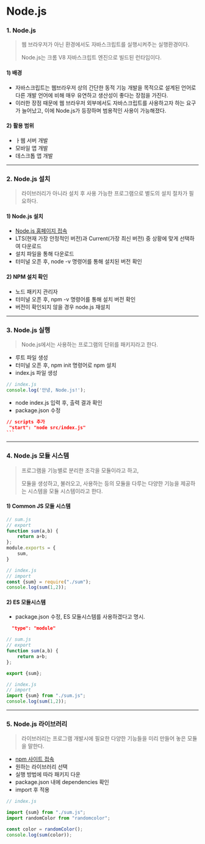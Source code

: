 # Node.js

### 1. Node.js

> 웹 브라우저가 아닌 환경에서도 자바스크립트를 실행시켜주는 실행환경이다.
>
> Node.js는 크롬 V8 자바스크립트 엔진으로 빌드된 런타임이다.

#### 1) 배경&#x20;

* 자바스크립트는 웹브라우저 상의 간단한 동적 기능 개발을 목적으로 설계된 언어로 다른 개발 언어에 비해 매우 유연하고 생산성이 좋다는 장점을 가진다.
* 이러한 장점 때문에 웹 브라우저 외부에서도 자바스크립트를 사용하고자 하는 요구가 늘어났고, 이에 Node.js가 등장하며 범용적인 사용이 가능해졌다.

#### 2) 활용 범위

* ㅏ웹 서버 개발
* 모바일 앱 개발
* 데스크톱 앱 개발

***

### 2. Node.js 설치

> 라이브러리가 아니라 설치 후 사용 가능한 프로그램으로 별도의 설치 절차가 필요하다.

#### 1) Node.js 설치

* [Node.js 홈페이지 접속](https://nodejs.org/en)
* LTS(현재 가장 안정적인 버전)과 Current(가장 최신 버전) 중 상황에 맞게 선택하여 다운로드
* 설치 파일을 통해 다운로드
* 터미널 오픈 후,  node -v 명령어를 통해 설치된 버전 확인

#### 2) NPM 설치 확인

* 노드 패키지 관리자&#x20;
* 터미널 오픈 후, npm -v 명령어를 통해 설치 버전 확인
* 버전이 확인되지 않을 경우 node.js 재설치

***

### 3. Node.js 실행

> Node.js에서는 사용하는 프로그램의 단위를 패키지라고 한다.

* 루트 파일 생성
* 터미널 오픈 후, npm init 명령어로 npm 설치
* index.js 파일 생성

```javascript
// index.js
console.log('안녕, Node.js!');
```

* node index.js 입력 후, 출력 결과 확인
* package.json 수정

````json
// scripts 추가
 "start": "node src/index.js"
```
````



***

### 4. Node.js 모듈 시스템

> 프로그램을 기능별로 분리한 조각을 모듈이라고 하고,
>
> 모듈을 생성하고, 불러오고, 사용하는 등의 모듈을 다루는 다양한 기능을 제공하는 시스템을 모듈 시스템이라고 한다.

#### 1) Common JS 모듈 시스템

```javascript
// sum.js
// export
function sum(a,b) {
    return a+b;
};
module.exports = {
    sum,
}
```

```javascript
// index.js
// import
const {sum} = require("./sum");
console.log(sum(1,2));
```

#### 2) ES 모듈시스템

* package.json 수정, ES 모듈시스템를 사용하겠다고 명시.

```json
  "type": "module"
```

```javascript
// sum.js
// export
function sum(a,b) {
    return a+b;
};

export {sum};

```

```javascript
// index.js
// import
import {sum} from "./sum.js";
console.log(sum(1,2));

```

***

### 5. Node.js 라이브러리

> 라이브러리는 프로그램 개발시에 필요한 다양한 기능들을 미리 만들어 놓은 모듈을 말한다.

* [npm 사이트 접속](https://www.npmjs.com/)
* 원하는 라이브러리 선택
* 실행 방법에 따라 패키지 다운
* package.json 내에 dependencies 확인
* import 후 적용

```jsx
// index.js

import {sum} from "./sum.js";
import randomColor from "randomcolor";

const color = randomColor();
console.log(sum(color));
```
